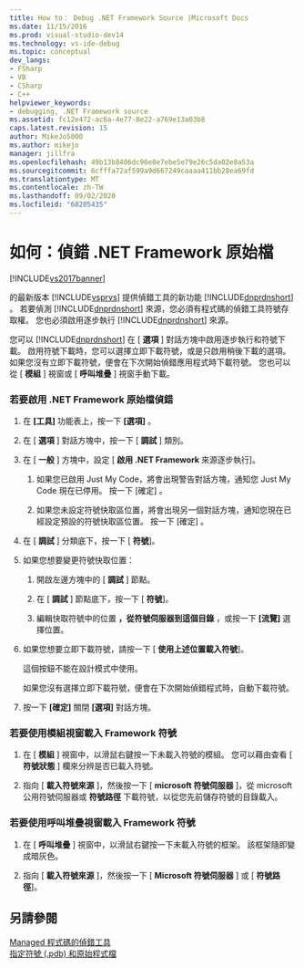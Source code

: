 ```yaml
---
title: How to： Debug .NET Framework Source |Microsoft Docs
ms.date: 11/15/2016
ms.prod: visual-studio-dev14
ms.technology: vs-ide-debug
ms.topic: conceptual
dev_langs:
- FSharp
- VB
- CSharp
- C++
helpviewer_keywords:
- debugging, .NET Framework source
ms.assetid: fc12e472-ac6a-4e77-8e22-a769e13a03b8
caps.latest.revision: 15
author: MikeJo5000
ms.author: mikejo
manager: jillfra
ms.openlocfilehash: 49b13b8406dc96e8e7ebe5e79e26c5da02e8a53a
ms.sourcegitcommit: 6cfffa72af599a9d667249caaaa411bb28ea69fd
ms.translationtype: MT
ms.contentlocale: zh-TW
ms.lasthandoff: 09/02/2020
ms.locfileid: "68205435"
---
```

# <a name="how-to-debug-net-framework-source"></a>如何：偵錯 .NET Framework 原始檔
[!INCLUDE[vs2017banner](../includes/vs2017banner.md)]

的最新版本 [!INCLUDE[vsprvs](../includes/vsprvs-md.md)] 提供偵錯工具的新功能 [!INCLUDE[dnprdnshort](../includes/dnprdnshort-md.md)] 。 若要偵測 [!INCLUDE[dnprdnshort](../includes/dnprdnshort-md.md)] 來源，您必須有程式碼的偵錯工具符號存取權。 您也必須啟用逐步執行 [!INCLUDE[dnprdnshort](../includes/dnprdnshort-md.md)] 來源。  
  
 您可以 [!INCLUDE[dnprdnshort](../includes/dnprdnshort-md.md)] 在 [ **選項** ] 對話方塊中啟用逐步執行和符號下載。 啟用符號下載時，您可以選擇立即下載符號，或是只啟用稍後下載的選項。 如果您沒有立即下載符號，便會在下次開始偵錯應用程式時下載符號。 您也可以從 [ **模組** ] 視窗或 [ **呼叫堆疊** ] 視窗手動下載。  
  
### <a name="to-enable-net-framework-source-debugging"></a>若要啟用 .NET Framework 原始檔偵錯  
  
1. 在 **[工具]** 功能表上，按一下 **[選項]** 。  
  
2. 在 [ **選項** ] 對話方塊中，按一下 [ **調試** ] 類別。  
  
3. 在 [ **一般** ] 方塊中，設定 [ **啟用 .NET Framework** 來源逐步執行]。  
  
    1. 如果您已啟用 Just My Code，將會出現警告對話方塊，通知您 Just My Code 現在已停用。 按一下 [確定]  。  
  
    2. 如果您未設定符號快取區位置，將會出現另一個對話方塊，通知您現在已經設定預設的符號快取區位置。 按一下 [確定]  。  
  
4. 在 [ **調試** ] 分類底下，按一下 [ **符號**]。  
  
5. 如果您想要變更符號快取位置：  
  
    1. 開啟左邊方塊中的 [ **調試** ] 節點。  
  
    2. 在 [ **調試** ] 節點底下，按一下 [ **符號**]。  
  
    3. 編輯快取符號中的位置 **，從符號伺服器到這個目錄** ，或按一下 **[流覽]** 選擇位置。  
  
6. 如果您想要立即下載符號，請按一下 [ **使用上述位置載入符號**]。  
  
     這個按鈕不能在設計模式中使用。  
  
     如果您沒有選擇立即下載符號，便會在下次開始偵錯程式時，自動下載符號。  
  
7. 按一下 **[確定]** 關閉 **[選項]** 對話方塊。  
  
### <a name="to-load-framework-symbols-using-the-modules-window"></a>若要使用模組視窗載入 Framework 符號  
  
1. 在 [ **模組** ] 視窗中，以滑鼠右鍵按一下未載入符號的模組。 您可以藉由查看 [ **符號狀態** ] 欄來分辨是否已載入符號。  
  
2. 指向 [ **載入符號來源** ]，然後按一下 [ **microsoft 符號伺服器** ]，從 microsoft 公用符號伺服器或 **符號路徑** 下載符號，以從您先前儲存符號的目錄載入。  
  
### <a name="to-load-framework-symbols-using-the-call-stack-window"></a>若要使用呼叫堆疊視窗載入 Framework 符號  
  
1. 在 [ **呼叫堆疊** ] 視窗中，以滑鼠右鍵按一下未載入符號的框架。 該框架隨即變成暗灰色。  
  
2. 指向 [ **載入符號來源** ]，然後按一下 [ **Microsoft 符號伺服器** ] 或 [ **符號路徑**]。  
  
## <a name="see-also"></a>另請參閱  
 [Managed 程式碼的偵錯工具](../debugger/debugging-managed-code.md)   
 [指定符號 (.pdb) 和原始程式檔](../debugger/specify-symbol-dot-pdb-and-source-files-in-the-visual-studio-debugger.md)
